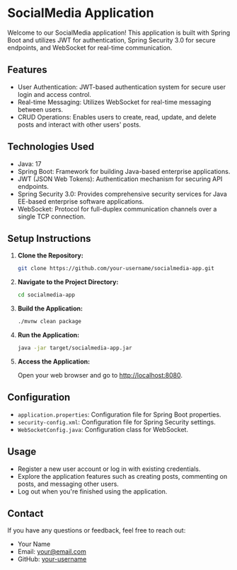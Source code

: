 # SocialMedia Application

Welcome to our SocialMedia application! This application is built with Spring Boot and utilizes JWT for authentication, Spring Security 3.0 for secure endpoints, and WebSocket for real-time communication.

## Features

- User Authentication: JWT-based authentication system for secure user login and access control.
- Real-time Messaging: Utilizes WebSocket for real-time messaging between users.
- CRUD Operations: Enables users to create, read, update, and delete posts and interact with other users' posts.

## Technologies Used
- Java: 17
- Spring Boot: Framework for building Java-based enterprise applications.
- JWT (JSON Web Tokens): Authentication mechanism for securing API endpoints.
- Spring Security 3.0: Provides comprehensive security services for Java EE-based enterprise software applications.
- WebSocket: Protocol for full-duplex communication channels over a single TCP connection.

## Setup Instructions

1. **Clone the Repository:**

    ```bash
    git clone https://github.com/your-username/socialmedia-app.git
    ```

2. **Navigate to the Project Directory:**

    ```bash
    cd socialmedia-app
    ```

3. **Build the Application:**

    ```bash
    ./mvnw clean package
    ```

4. **Run the Application:**

    ```bash
    java -jar target/socialmedia-app.jar
    ```

5. **Access the Application:**

    Open your web browser and go to [http://localhost:8080](http://localhost:8080).

## Configuration

- `application.properties`: Configuration file for Spring Boot properties.
- `security-config.xml`: Configuration file for Spring Security settings.
- `WebSocketConfig.java`: Configuration class for WebSocket.


## Usage

- Register a new user account or log in with existing credentials.
- Explore the application features such as creating posts, commenting on posts, and messaging other users.
- Log out when you're finished using the application.


## Contact

If you have any questions or feedback, feel free to reach out:

- Your Name
- Email: your@email.com
- GitHub: [your-username](https://github.com/your-username)
